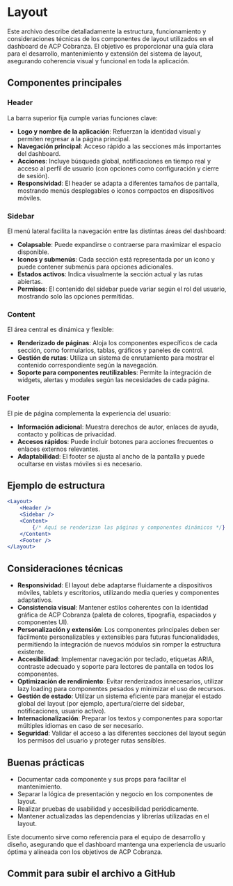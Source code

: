 # Layout

Este archivo describe detalladamente la estructura, funcionamiento y consideraciones técnicas de los componentes de layout utilizados en el dashboard de ACP Cobranza. El objetivo es proporcionar una guía clara para el desarrollo, mantenimiento y extensión del sistema de layout, asegurando coherencia visual y funcional en toda la aplicación.

## Componentes principales

### Header
La barra superior fija cumple varias funciones clave:
- **Logo y nombre de la aplicación**: Refuerzan la identidad visual y permiten regresar a la página principal.
- **Navegación principal**: Acceso rápido a las secciones más importantes del dashboard.
- **Acciones**: Incluye búsqueda global, notificaciones en tiempo real y acceso al perfil de usuario (con opciones como configuración y cierre de sesión).
- **Responsividad**: El header se adapta a diferentes tamaños de pantalla, mostrando menús desplegables o iconos compactos en dispositivos móviles.

### Sidebar
El menú lateral facilita la navegación entre las distintas áreas del dashboard:
- **Colapsable**: Puede expandirse o contraerse para maximizar el espacio disponible.
- **Iconos y submenús**: Cada sección está representada por un icono y puede contener submenús para opciones adicionales.
- **Estados activos**: Indica visualmente la sección actual y las rutas abiertas.
- **Permisos**: El contenido del sidebar puede variar según el rol del usuario, mostrando solo las opciones permitidas.

### Content
El área central es dinámica y flexible:
- **Renderizado de páginas**: Aloja los componentes específicos de cada sección, como formularios, tablas, gráficos y paneles de control.
- **Gestión de rutas**: Utiliza un sistema de enrutamiento para mostrar el contenido correspondiente según la navegación.
- **Soporte para componentes reutilizables**: Permite la integración de widgets, alertas y modales según las necesidades de cada página.

### Footer
El pie de página complementa la experiencia del usuario:
- **Información adicional**: Muestra derechos de autor, enlaces de ayuda, contacto y políticas de privacidad.
- **Accesos rápidos**: Puede incluir botones para acciones frecuentes o enlaces externos relevantes.
- **Adaptabilidad**: El footer se ajusta al ancho de la pantalla y puede ocultarse en vistas móviles si es necesario.

## Ejemplo de estructura

```jsx
<Layout>
    <Header />
    <Sidebar />
    <Content>
        {/* Aquí se renderizan las páginas y componentes dinámicos */}
    </Content>
    <Footer />
</Layout>
```

## Consideraciones técnicas

- **Responsividad**: El layout debe adaptarse fluidamente a dispositivos móviles, tablets y escritorios, utilizando media queries y componentes adaptativos.
- **Consistencia visual**: Mantener estilos coherentes con la identidad gráfica de ACP Cobranza (paleta de colores, tipografía, espaciados y componentes UI).
- **Personalización y extensión**: Los componentes principales deben ser fácilmente personalizables y extensibles para futuras funcionalidades, permitiendo la integración de nuevos módulos sin romper la estructura existente.
- **Accesibilidad**: Implementar navegación por teclado, etiquetas ARIA, contraste adecuado y soporte para lectores de pantalla en todos los componentes.
- **Optimización de rendimiento**: Evitar renderizados innecesarios, utilizar lazy loading para componentes pesados y minimizar el uso de recursos.
- **Gestión de estado**: Utilizar un sistema eficiente para manejar el estado global del layout (por ejemplo, apertura/cierre del sidebar, notificaciones, usuario activo).
- **Internacionalización**: Preparar los textos y componentes para soportar múltiples idiomas en caso de ser necesario.
- **Seguridad**: Validar el acceso a las diferentes secciones del layout según los permisos del usuario y proteger rutas sensibles.

## Buenas prácticas

- Documentar cada componente y sus props para facilitar el mantenimiento.
- Separar la lógica de presentación y negocio en los componentes de layout.
- Realizar pruebas de usabilidad y accesibilidad periódicamente.
- Mantener actualizadas las dependencias y librerías utilizadas en el layout.

Este documento sirve como referencia para el equipo de desarrollo y diseño, asegurando que el dashboard mantenga una experiencia de usuario óptima y alineada con los objetivos de ACP Cobranza.

## Commit para subir el archivo a GitHub

